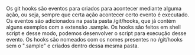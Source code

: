 Os git hooks são eventos para criados para acontecer mediante alguma ação, ou seja, sempre que certa ação acontecer certo evento é executado.<br>
Os eventos são adicionados na pasta pasta /git/hooks, que já contém alguns exemplos com a extensão .sample. Os hooks são feitos em shell script e desse modo, podemos desenvolver o script para execução desse evento. Os hooks são nomeados com os nomes presentes no /git/hooks sem o ".sample" e criados dentro dessa mesma pasta.<br>